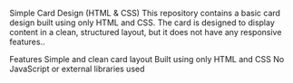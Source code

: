Simple Card Design (HTML & CSS)
This repository contains a basic card design built using only HTML and CSS. The card is designed to display content in a clean, structured layout, but it does not have any responsive features..

Features
Simple and clean card layout
Built using only HTML and CSS
No JavaScript or external libraries used
